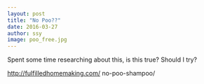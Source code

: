 ```yaml
---
layout: post
title: "No Poo??"
date: 2016-03-27
author: ssy
image: poo_free.jpg
---
```


Spent some time researching about this,
is this true?
Should I try?

http://fulfilledhomemaking.com/
no-poo-shampoo/